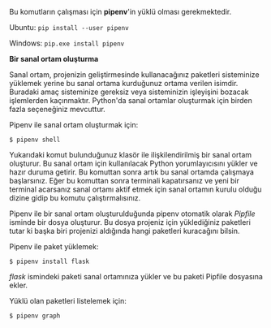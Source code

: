 Bu komutların çalışması için **pipenv**'in yüklü olması gerekmektedir.

Ubuntu: `pip install --user pipenv`

Windows: `pip.exe install pipenv`


**Bir sanal ortam oluşturma**

Sanal ortam, projenizin geliştirmesinde kullanacağınız paketleri sisteminize yüklemek yerine bu sanal ortama kurduğunuz ortama verilen isimdir. Buradaki amaç sisteminize gereksiz veya sisteminizin işleyişini bozacak işlemlerden kaçınmaktır. Python'da sanal ortamlar oluşturmak için birden fazla seçeneğiniz mevcuttur.

Pipenv ile sanal ortam oluşturmak için:

    $ pipenv shell

Yukarıdaki komut bulunduğunuz klasör ile ilişkilendirilmiş bir sanal ortam oluşturur. Bu sanal ortam için kullanılacak Python yorumlayıcısını yükler ve hazır duruma getirir. Bu komuttan sonra artık bu sanal ortamda çalışmaya başlarsınız. Eğer bu komuttan sonra terminali kapatırsanız ve yeni bir terminal acarsanız sanal ortamı aktif etmek için sanal ortamın kurulu olduğu dizine gidip bu komutu çalıştırmalısınız.

Pipenv ile bir sanal ortam oluşturulduğunda pipenv otomatik olarak *Pipfile* isminde bir dosya oluşturur. Bu dosya projeniz için yüklediğiniz paketleri tutar ki başka biri projenizi aldığında hangi paketleri kuracağını bilsin.

Pipenv ile paket yüklemek:

    $ pipenv install flask
    
*flask* ismindeki paketi sanal ortamınıza yükler ve bu paketi Pipfile dosyasına ekler.

Yüklü olan paketleri listelemek için:

    $ pipenv graph
